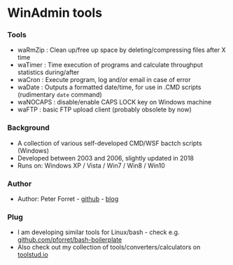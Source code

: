 # WinAdmin tools

### Tools
* waRmZip : Clean up/free up space by deleting/compressing files after X time
* waTimer : Time execution of programs and calculate throughput statistics during/after
* waCron  : Execute program, log and/or email in case of error
* waDate  : Outputs a formatted date/time, for use in .CMD scripts (rudimentary `date` command)
* waNOCAPS : disable/enable CAPS LOCK key on Windows machine
* waFTP   : basic FTP upload client (probably obsolete by now)

### Background
* A collection of various self-developed CMD/WSF bactch scripts (Windows)
* Developed between 2003 and 2006, slightly updated in 2018
* Runs on: Windows XP / Vista / Win7 / Win8 / Win10

### Author
* Author: Peter Forret - [github](https://github.com/pforret) - [blog](https://blog.forret.com/)

### Plug
* I am developing similar tools for Linux/bash - check e.g. [github.com/pforret/bash-boilerplate](https://github.com/pforret/bash-boilerplate)
* Also check out my collection of tools/converters/calculators on [toolstud.io](https://toolstud.io/)